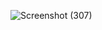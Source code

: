 ![Screenshot (307)](https://github.com/KhushalBorse2023/Leetcode-24/assets/71626566/d7ddcde8-4254-43a7-8e82-534adcbd5c4b)
